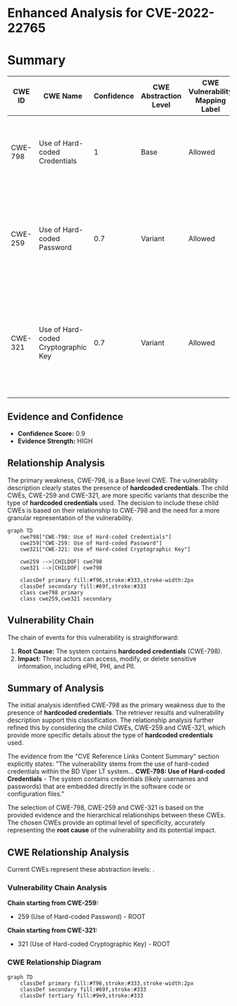 # Enhanced Analysis for CVE-2022-22765

# Summary
| CWE ID | CWE Name | Confidence | CWE Abstraction Level | CWE Vulnerability Mapping Label | CWE-Vulnerability Mapping Notes |
|---|---|---|---|---|---|
| CWE-798 | Use of Hard-coded Credentials | 1 | Base | Allowed | Primary CWE. The vulnerability stems from the system containing **hardcoded credentials**. |
| CWE-259 | Use of Hard-coded Password | 0.7 | Variant | Allowed | Secondary CWE. A more specific variant of CWE-798, focusing on **hardcoded passwords** being the specific type of credential. |
| CWE-321 | Use of Hard-coded Cryptographic Key | 0.7 | Variant | Allowed | Secondary CWE. A more specific variant of CWE-798, focusing on **hardcoded cryptographic keys** being the specific type of credential. |

## Evidence and Confidence

*   **Confidence Score:** 0.9
*   **Evidence Strength:** HIGH

## Relationship Analysis
The primary weakness, CWE-798, is a Base level CWE. The vulnerability description clearly states the presence of **hardcoded credentials**. The child CWEs, CWE-259 and CWE-321, are more specific variants that describe the type of **hardcoded credentials** used. The decision to include these child CWEs is based on their relationship to CWE-798 and the need for a more granular representation of the vulnerability.

```mermaid
graph TD
    cwe798["CWE-798: Use of Hard-coded Credentials"]
    cwe259["CWE-259: Use of Hard-coded Password"]
    cwe321["CWE-321: Use of Hard-coded Cryptographic Key"]
    
    cwe259 -->|CHILDOF| cwe798
    cwe321 -->|CHILDOF| cwe798
    
    classDef primary fill:#f96,stroke:#333,stroke-width:2px
    classDef secondary fill:#69f,stroke:#333
    class cwe798 primary
    class cwe259,cwe321 secondary
```

## Vulnerability Chain
The chain of events for this vulnerability is straightforward:
1.  **Root Cause:** The system contains **hardcoded credentials** (CWE-798).
2.  **Impact:** Threat actors can access, modify, or delete sensitive information, including ePHI, PHI, and PII.

## Summary of Analysis
The initial analysis identified CWE-798 as the primary weakness due to the presence of **hardcoded credentials**. The retriever results and vulnerability description support this classification. The relationship analysis further refined this by considering the child CWEs, CWE-259 and CWE-321, which provide more specific details about the type of **hardcoded credentials** used.

The evidence from the "CVE Reference Links Content Summary" section explicitly states: "The vulnerability stems from the use of hard-coded credentials within the BD Viper LT system... **CWE-798: Use of Hard-coded Credentials** - The system contains credentials (likely usernames and passwords) that are embedded directly in the software code or configuration files."

The selection of CWE-798, CWE-259 and CWE-321 is based on the provided evidence and the hierarchical relationships between these CWEs. The chosen CWEs provide an optimal level of specificity, accurately representing the **root cause** of the vulnerability and its potential impact.


## CWE Relationship Analysis

Current CWEs represent these abstraction levels: .


### Vulnerability Chain Analysis

**Chain starting from CWE-259:**
- 259 (Use of Hard-coded Password) - ROOT


**Chain starting from CWE-321:**
- 321 (Use of Hard-coded Cryptographic Key) - ROOT



### CWE Relationship Diagram

```mermaid
graph TD
    classDef primary fill:#f96,stroke:#333,stroke-width:2px
    classDef secondary fill:#69f,stroke:#333
    classDef tertiary fill:#9e9,stroke:#333
```